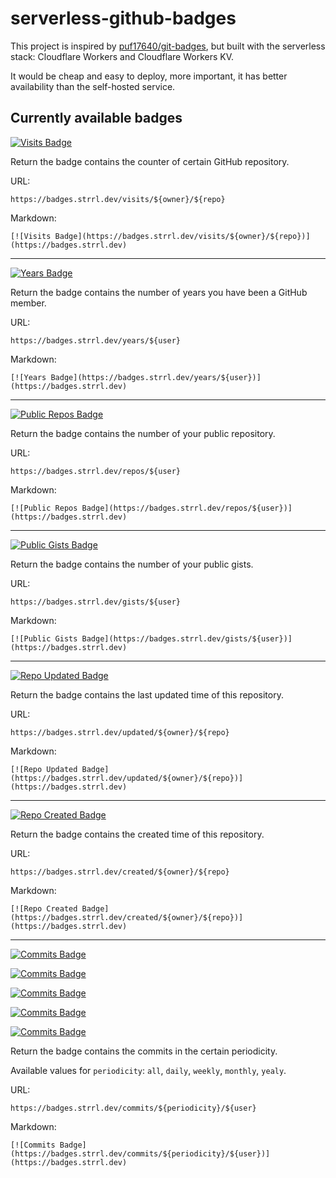# serverless-github-badges

This project is inspired by [puf17640/git-badges](https://github.com/puf17640/git-badges), but built with the serverless stack: Cloudflare Workers and Cloudflare Workers KV.

It would be cheap and easy to deploy, more important, it has better availability than the self-hosted service.

## Currently available badges

[![Visits Badge](https://badges.strrl.dev/visits/STRRL/serverless-github-badges)](https://badges.strrl.dev)

Return the badge contains the counter of certain GitHub repository.

URL:

```text
https://badges.strrl.dev/visits/${owner}/${repo}
```

Markdown:

```text
[![Visits Badge](https://badges.strrl.dev/visits/${owner}/${repo})](https://badges.strrl.dev)
```

---

[![Years Badge](https://badges.strrl.dev/years/STRRL)](https://badges.strrl.dev)

Return the badge contains the number of years you have been a GitHub member.

URL:

```text
https://badges.strrl.dev/years/${user}
```

Markdown:

```text
[![Years Badge](https://badges.strrl.dev/years/${user})](https://badges.strrl.dev)
```

---

[![Public Repos Badge](https://badges.strrl.dev/repos/STRRL)](https://badges.strrl.dev)

Return the badge contains the number of your public repository.

URL:

```text
https://badges.strrl.dev/repos/${user}
```

Markdown:

```text
[![Public Repos Badge](https://badges.strrl.dev/repos/${user})](https://badges.strrl.dev)
```

---

[![Public Gists Badge](https://badges.strrl.dev/gists/STRRL)](https://badges.strrl.dev)

Return the badge contains the number of your public gists.

URL:

```text
https://badges.strrl.dev/gists/${user}
```

Markdown:

```text
[![Public Gists Badge](https://badges.strrl.dev/gists/${user})](https://badges.strrl.dev)
```

---

[![Repo Updated Badge](https://badges.strrl.dev/updated/STRRL/serverless-github-badges)](https://badges.strrl.dev)

Return the badge contains the last updated time of this repository.

URL:

```text
https://badges.strrl.dev/updated/${owner}/${repo}
```

Markdown:

```text
[![Repo Updated Badge](https://badges.strrl.dev/updated/${owner}/${repo})](https://badges.strrl.dev)
```

---

[![Repo Created Badge](https://badges.strrl.dev/created/STRRL/serverless-github-badges)](https://badges.strrl.dev)

Return the badge contains the created time of this repository.

URL:

```text
https://badges.strrl.dev/created/${owner}/${repo}
```

Markdown:

```text
[![Repo Created Badge](https://badges.strrl.dev/created/${owner}/${repo})](https://badges.strrl.dev)
```

---

[![Commits Badge](https://badges.strrl.dev/commits/daily/STRRL)](https://badges.strrl.dev)

[![Commits Badge](https://badges.strrl.dev/commits/weekly/STRRL)](https://badges.strrl.dev)

[![Commits Badge](https://badges.strrl.dev/commits/monthly/STRRL)](https://badges.strrl.dev)

[![Commits Badge](https://badges.strrl.dev/commits/yearly/STRRL)](https://badges.strrl.dev)

[![Commits Badge](https://badges.strrl.dev/commits/all/STRRL)](https://badges.strrl.dev)

Return the badge contains the commits in the certain periodicity.

Available values for `periodicity`: `all`, `daily`, `weekly`, `monthly`, `yealy`.

URL:

```text
https://badges.strrl.dev/commits/${periodicity}/${user}
```

Markdown:

```text
[![Commits Badge](https://badges.strrl.dev/commits/${periodicity}/${user})](https://badges.strrl.dev)
```
